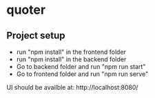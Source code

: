 # quoter

## Project setup
- run "npm install" in the frontend folder
- run "npm install" in the backend folder
- Go to backend folder and run "npm run start"
- Go to frontend folder and run "npm run serve"

UI should be availble at: http://localhost:8080/